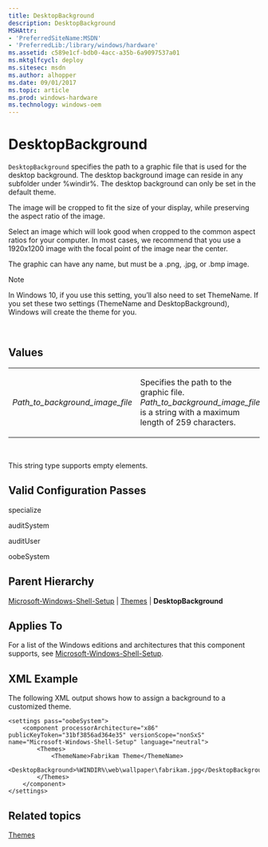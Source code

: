 ```yaml
---
title: DesktopBackground
description: DesktopBackground
MSHAttr:
- 'PreferredSiteName:MSDN'
- 'PreferredLib:/library/windows/hardware'
ms.assetid: c589e1cf-bdb0-4acc-a35b-6a9097537a01
ms.mktglfcycl: deploy
ms.sitesec: msdn
ms.author: alhopper
ms.date: 09/01/2017
ms.topic: article
ms.prod: windows-hardware
ms.technology: windows-oem
---
```


# DesktopBackground


`DesktopBackground` specifies the path to a graphic file that is used for the desktop background. The desktop background image can reside in any subfolder under %windir%. The desktop background can only be set in the default theme.

The image will be cropped to fit the size of your display, while preserving the aspect ratio of the image. 

Select an image which will look good when cropped to the common aspect ratios for your computer. In most cases, we recommend that you use a 1920x1200 image with the focal point of the image near the center.

The graphic can have any name, but must be a .png, .jpg, or .bmp image.

> [!Note]
> In Windows 10, if you use this setting, you’ll also need to set ThemeName. If you set these two settings (ThemeName and DesktopBackground), Windows will create the theme for you. 

 

## Values


<table>
<colgroup>
<col width="50%" />
<col width="50%" />
</colgroup>
<tbody>
<tr class="odd">
<td><p><em>Path_to_background_image_file</em></p></td>
<td><p>Specifies the path to the graphic file. <em>Path_to_background_image_file</em> is a string with a maximum length of 259 characters.</p></td>
</tr>
</tbody>
</table>

 

This string type supports empty elements.

## Valid Configuration Passes


specialize

auditSystem

auditUser

oobeSystem

## Parent Hierarchy


[Microsoft-Windows-Shell-Setup](microsoft-windows-shell-setup.md) | [Themes](microsoft-windows-shell-setup-themes.md) | **DesktopBackground**

## Applies To


For a list of the Windows editions and architectures that this component supports, see [Microsoft-Windows-Shell-Setup](microsoft-windows-shell-setup.md).

## XML Example


The following XML output shows how to assign a background to a customized theme.

```
<settings pass="oobeSystem">
    <component processorArchitecture="x86" publicKeyToken="31bf3856ad364e35" versionScope="nonSxS" name="Microsoft-Windows-Shell-Setup" language="neutral">
        <Themes>
            <ThemeName>Fabrikam Theme</ThemeName>
            <DesktopBackground>%WINDIR%\web\wallpaper\fabrikam.jpg</DesktopBackground>
        </Themes>
    </component>
</settings>
```

## Related topics


[Themes](microsoft-windows-shell-setup-themes.md)

 

 







